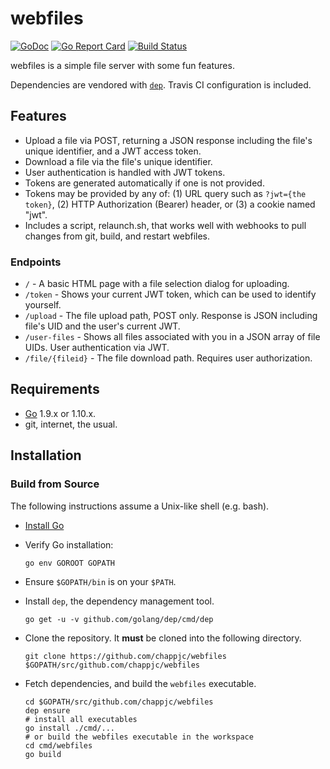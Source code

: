 # webfiles

[![GoDoc](https://godoc.org/github.com/chappjc/webfiles?status.svg)](https://godoc.org/github.com/chappjc/webfiles)
[![Go Report Card](https://goreportcard.com/badge/github.com/chappjc/webfiles)](https://goreportcard.com/report/github.com/chappjc/webfiles)
[![Build Status](https://travis-ci.org/chappjc/webfiles.svg?branch=master)](https://travis-ci.org/chappjc/webfiles)

webfiles is a simple file server with some fun features.

Dependencies are vendored with [`dep`](https://github.com/golang/dep).  Travis
CI configuration is included.

## Features

- Upload a file via POST, returning a JSON response including the file's unique
  identifier, and a JWT access token.
- Download a file via the file's unique identifier.
- User authentication is handled with JWT tokens.
- Tokens are generated automatically if one is not provided.
- Tokens may be provided by any of: (1) URL query such as `?jwt={the token}`,
  (2) HTTP Authorization (Bearer) header, or (3) a cookie named "jwt".
- Includes a script, relaunch.sh, that works well with webhooks to pull changes
  from git, build, and restart webfiles.

### Endpoints

- `/` - A basic HTML page with a file selection dialog for uploading.
- `/token` - Shows your current JWT token, which can be used to identify yourself.
- `/upload` - The file upload path, POST only. Response is JSON including file's
  UID and the user's current JWT.
- `/user-files` - Shows all files associated with you in a JSON array of file
  UIDs. User authentication via JWT.
- `/file/{fileid}` - The file download path. Requires user authorization.


## Requirements

* [Go](http://golang.org/dl/) 1.9.x or 1.10.x.
* git, internet, the usual.

## Installation

### Build from Source

The following instructions assume a Unix-like shell (e.g. bash).

* [Install Go](http://golang.org/doc/install)

* Verify Go installation:

      go env GOROOT GOPATH

* Ensure `$GOPATH/bin` is on your `$PATH`.
* Install `dep`, the dependency management tool.

      go get -u -v github.com/golang/dep/cmd/dep

* Clone the repository. It **must** be cloned into the following directory.

      git clone https://github.com/chappjc/webfiles $GOPATH/src/github.com/chappjc/webfiles

* Fetch dependencies, and build the `webfiles` executable.

      cd $GOPATH/src/github.com/chappjc/webfiles
      dep ensure
      # install all executables
      go install ./cmd/...
      # or build the webfiles executable in the workspace
      cd cmd/webfiles
      go build

